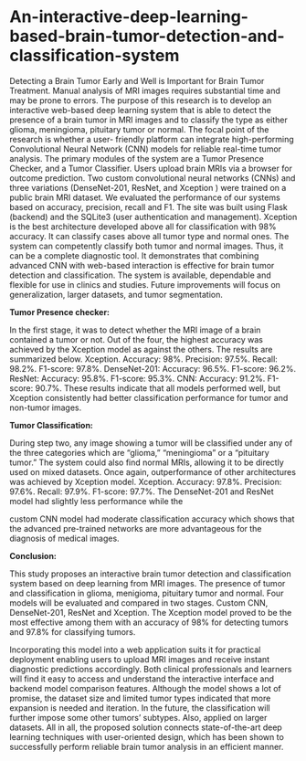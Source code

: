 # An-interactive-deep-learning-based-brain-tumor-detection-and-classification-system

Detecting a Brain Tumor Early and Well is Important for Brain Tumor Treatment. Manual analysis of MRI images requires substantial time and may be prone to errors. The purpose of this research is to develop an interactive web-based deep learning system that is able to detect the presence of a brain tumor in MRI images and to classify the type as either glioma, meningioma, pituitary tumor or normal. The focal point of the research is whether a user- friendly platform can integrate high-performing Convolutional Neural Network (CNN) models for reliable real-time tumor analysis. The primary modules of the system are a Tumor Presence Checker, and a Tumor Classifier. Users upload brain MRIs via a browser for outcome prediction. Two custom convolutional neural networks (CNNs) and three variations (DenseNet-201, ResNet, and Xception ) were trained on a public brain MRI dataset. We evaluated the performance of our systems based on accuracy, precision, recall and F1. The site was built using Flask (backend) and the SQLite3 (user authentication and management). Xception is the best architecture developed above all for classification with 98% accuracy. It can classify cases above all tumor type and normal ones. The system can competently classify both tumor and normal images. Thus, it can be a complete diagnostic tool. It demonstrates that combining advanced CNN with web-based interaction is effective for brain tumor detection and classification. The system is available, dependable and flexible for use in clinics and studies. Future improvements will focus on generalization, larger datasets, and tumor segmentation.

**Tumor Presence checker:**

In the first stage, it was to detect whether the MRI image of a brain contained a tumor or not. Out of the four, the highest accuracy was achieved by the Xception model as against the others. The results are summarized below.
Xception.
Accuracy: 98%.
Precision: 97.5%.
Recall: 98.2%.
F1-score: 97.8%.
DenseNet-201:
Accuracy: 96.5%.
F1-score: 96.2%.
ResNet:
Accuracy: 95.8%.
F1-score: 95.3%.
CNN:
Accuracy: 91.2%.
F1-score: 90.7%.
These results indicate that all models performed well, but Xception consistently had better classification performance for tumor and non-tumor images.

**Tumor Classification:**

During step two, any image showing a tumor will be classified under any of the three categories which are “glioma,” “meningioma” or a “pituitary tumor.” The system could also find normal MRIs, allowing it to be directly used on mixed datasets.
Once again, outperformance of other architectures was achieved by Xception model.
Xception.
Accuracy: 97.8%.
Precision: 97.6%.
Recall: 97.9%.
F1-score: 97.7%.
The DenseNet-201 and ResNet model had slightly less performance while the

custom CNN model had moderate classification accuracy which shows that the advanced pre-trained networks are more advantageous for the diagnosis of medical images.

**Conclusion:**

This study proposes an interactive brain tumor detection and classification system based on deep learning from MRI images. The presence of tumor and classification in glioma, menigioma, pituitary tumor and normal. Four models will be evaluated and compared in two stages. Custom CNN, DenseNet-201, ResNet and Xception. The Xception model proved to be the most effective among them with an accuracy of 98% for detecting tumors and 97.8% for classifying tumors.

Incorporating this model into a web application suits it for practical deployment enabling users to upload MRI images and receive instant diagnostic predictions accordingly. Both clinical professionals and learners will find it easy to access and understand the interactive interface and backend model comparison features.
Although the model shows a lot of promise, the dataset size and limited tumor types indicated that more expansion is needed and iteration. In the future, the classification will further impose some other tumors’ subtypes. Also, applied on larger datasets.
All in all, the proposed solution connects state-of-the-art deep learning techniques with user-oriented design, which has been shown to successfully perform reliable brain tumor analysis in an efficient manner.


